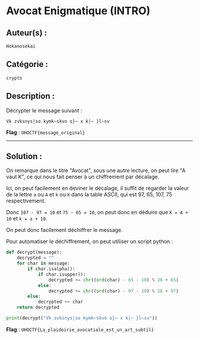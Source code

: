 # Avocat Enigmatique (INTRO)

## Auteur(s) :

`Hokanosekai`

## Catégorie : 

`crypto`

## Description :

Décrypter le message suivant :

`Vk zvksnys|so kymk~skvo o}~ x k|~ }l~sv`

**Flag** : `UHOCTF{message_original}`

---

## Solution :

On remarque dans le titre "Avocat", sous une autre lecture, on peut lire "A vaut K", ce qui nous fait penser à un chiffrement par décalage.

Ici, on peut facilement en deviner le décalage, il suffit de regarder la valeur de la lettre `a` ou `A` et `k` ou `K` dans la table ASCII, qui est 97, 65, 107, 75 respectivement.

Donc `107 - 97 = 10` et `75 - 65 = 10`, on peut donc en déduire que `K = A + 10` et `k = a + 10`.

On peut donc facilement déchiffrer le message.

Pour automatiser le déchiffrement, on peut utiliser un script python :

```python
def decrypt(message):
    decrypted = ""
    for char in message:
        if char.isalpha():
            if char.isupper():
                decrypted += chr((ord(char) - 65 - 10) % 26 + 65)
            else:
                decrypted += chr((ord(char) - 97 - 10) % 26 + 97)
        else:
            decrypted += char
    return decrypted

print(decrypt("Vk zvksnys|so kymk~skvo o}~ x k|~ }l~sv"))
```

**Flag** : `UHOCTF{La_plaidoirie_avocatiale_est_un_art_subtil}`